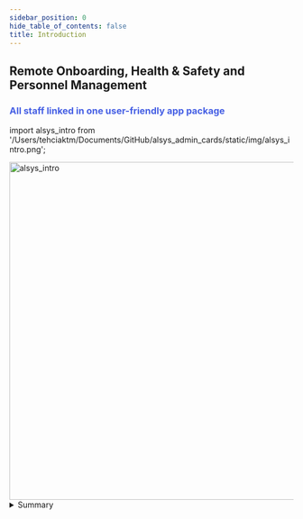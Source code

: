 ```yaml
---
sidebar_position: 0
hide_table_of_contents: false
title: Introduction
---
```


<summary>
<h2>Remote Onboarding,
 Health & Safety and
 Personnel Management</h2>

<h3><font color="#455fe4">All staff linked in one user-friendly app package</font></h3>

import alsys_intro from '/Users/tehciaktm/Documents/GitHub/alsys_admin_cards/static/img/alsys_intro.png';

<img src={alsys_intro} alt="alsys_intro" width="600"/>
</summary>
<details>
<summary>Summary</summary>
<h3>1. Onboarding and Communication App</h3>
<div>Watch video induction and answer video-based questions</div>
<div>Complete health & safety questionnaires</div>
<div>Access updates sent by admins</div>
<div>*Access work permits and reports created by admins</div>
<div>*Report in real-time accidents and incidents</div>
<div>*Share wellbeing tips and campaigns</div><br/>
<h3>2. Personnel Management App</h3>
<div>Edit the onboarding process (health & induction)</div>
<div>*Add and distribute workers in teams and on sites</div>
<div>Send important updates (through toolbox talks, trainings and messages)</div>
<div>*Create and send work permits and reports</div><br/>
    <details>
        <summary>Disclaimer</summary>
            <div>* Under development</div>
    </details>
</details>

